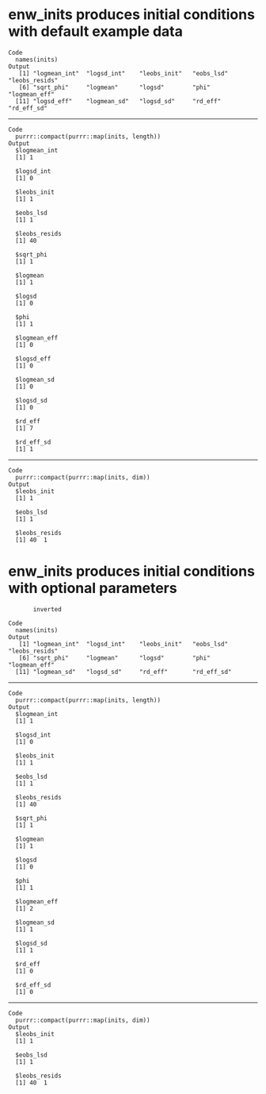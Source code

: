 # enw_inits produces initial conditions with default example data

    Code
      names(inits)
    Output
       [1] "logmean_int"  "logsd_int"    "leobs_init"   "eobs_lsd"     "leobs_resids"
       [6] "sqrt_phi"     "logmean"      "logsd"        "phi"          "logmean_eff" 
      [11] "logsd_eff"    "logmean_sd"   "logsd_sd"     "rd_eff"       "rd_eff_sd"   

---

    Code
      purrr::compact(purrr::map(inits, length))
    Output
      $logmean_int
      [1] 1
      
      $logsd_int
      [1] 0
      
      $leobs_init
      [1] 1
      
      $eobs_lsd
      [1] 1
      
      $leobs_resids
      [1] 40
      
      $sqrt_phi
      [1] 1
      
      $logmean
      [1] 1
      
      $logsd
      [1] 0
      
      $phi
      [1] 1
      
      $logmean_eff
      [1] 0
      
      $logsd_eff
      [1] 0
      
      $logmean_sd
      [1] 0
      
      $logsd_sd
      [1] 0
      
      $rd_eff
      [1] 7
      
      $rd_eff_sd
      [1] 1
      

---

    Code
      purrr::compact(purrr::map(inits, dim))
    Output
      $leobs_init
      [1] 1
      
      $eobs_lsd
      [1] 1
      
      $leobs_resids
      [1] 40  1
      

# enw_inits produces initial conditions with optional parameters
           inverted

    Code
      names(inits)
    Output
       [1] "logmean_int"  "logsd_int"    "leobs_init"   "eobs_lsd"     "leobs_resids"
       [6] "sqrt_phi"     "logmean"      "logsd"        "phi"          "logmean_eff" 
      [11] "logmean_sd"   "logsd_sd"     "rd_eff"       "rd_eff_sd"   

---

    Code
      purrr::compact(purrr::map(inits, length))
    Output
      $logmean_int
      [1] 1
      
      $logsd_int
      [1] 0
      
      $leobs_init
      [1] 1
      
      $eobs_lsd
      [1] 1
      
      $leobs_resids
      [1] 40
      
      $sqrt_phi
      [1] 1
      
      $logmean
      [1] 1
      
      $logsd
      [1] 0
      
      $phi
      [1] 1
      
      $logmean_eff
      [1] 2
      
      $logmean_sd
      [1] 1
      
      $logsd_sd
      [1] 1
      
      $rd_eff
      [1] 0
      
      $rd_eff_sd
      [1] 0
      

---

    Code
      purrr::compact(purrr::map(inits, dim))
    Output
      $leobs_init
      [1] 1
      
      $eobs_lsd
      [1] 1
      
      $leobs_resids
      [1] 40  1
      

